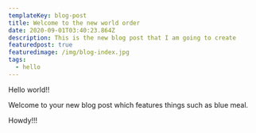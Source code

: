 ```yaml
---
templateKey: blog-post
title: Welcome to the new world order
date: 2020-09-01T03:40:23.864Z
description: This is the new blog post that I am going to create
featuredpost: true
featuredimage: /img/blog-index.jpg
tags:
  - hello
---
```

Hello world!!



Welcome to your new blog post which features things such as blue meal. 





Howdy!!!